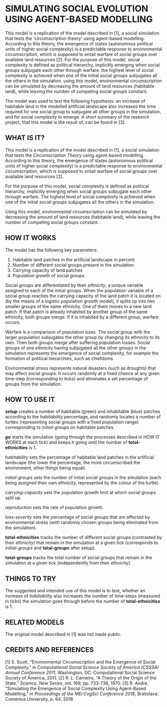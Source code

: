 # SIMULATING SOCIAL EVOLUTION USING AGENT-BASED MODELLING

This model is a replication of the model described in [1], a social simulation that tests the 'circumscription theory' using agent-based modelling. According to this theory, the emergence of states (autonomous political units of higher social complexity) is a predictable response to environmental circumscription, which is supposed to entail warfare of social groups over available land resources [2]. For the purpose of this model, social complexity is defined as political hierarchy, implicitly emerging when social groups subjugate each other through warfare. the highest level of social complexity is achieved when one of the initial social groups subjugates all the others in the simulation. using this model, environmental circumscription can be simulated by decreasing the amount of land resources (habitable land), while leaving the number of competing social groups constant.

The model was used to test the following hypothesis: an increase of habitable land in the modelled artificial landscape also increases the time required for one social group to subjugate all other groups in the simulation, and for social complexity to emerge. A short summary of the research project, that this model is the result of, can be found in [3].

## WHAT IS IT?

This model is a replication of the model described in [1], a social simulation that tests the _Circumscription Theory_ using agent-based modelling. According to this theory, the emergence of states (autonomous political units of higher social complexity) is a predictable response to environmental circumscription, which is supposed to entail warfare of social groups over available land resources [2].

For the purpose of this model, social complexity is defined as political hierarchy, implicitly emerging when social groups subjugate each other through warfare. The highest level of social complexity is achieved when one of the initial social groups subjugates all the others in the simulation.

Using this model, environmental circumscription can be simulated by decreasing the amount of land resources (habitable land), while leaving the number of competing social groups constant.

## HOW IT WORKS

The model has the following key parameters:

 1. Habitable land patches in the artificial landscape in percent
 2. Number of different social groups present in the simulation
 3. Carrying capacity of land patches
 4. Population growth of social groups

Social groups are differentiated by their _ethnicity_, a unique variable assigned to each of the initial groups. When the population variable of a social group reaches the carrying capacity of the land patch it is located on (by the means of a logistic population growth model), it splits up into two smaller groups of the same ethnicity. One of them moves to a new land patch. If that patch is already inhabited by another group of the same ethnicity, both groups merge. If it is inhabited by a different group, warfare occurs.

Warfare is a comparison of population sizes. The social group with the larger population subjugates the other group by changing its ethnicity to its own. Then both groups merge after suffering population losses. Social groups of one ethnicity having subjugated all the other groups in the simulation represents the emergence of social complexity, for example the formation of political hierarchies, such as chiefdoms.

Environmental stress represents natural disasters (such as droughts) that may affect social groups. It occurs randomly at a fixed chance at any given time-step (corresponding to ticks) and eliminates a set percentage of groups from the simulation.


## HOW TO USE IT

**_setup_** creates a number of habitable (green) and inhabitable (blue) patches according to the _habitability_ percentage, and randomly locates a number of turtles (representing social groups with a fixed population range) corresponding to _initial-groups_ on habitable patches.

**_go_** starts the simulation (going through the processes described in HOW IT WORKS at each tick) and keeps it going until the number of **total-ethnicities** is 1.

_habitability_ sets the percentage of habitable land patches in the artificial landscape (the lower the percentage, the more circumscribed the environment, other things being equal).

_initial-groups_ sets the number of initial social groups in the simulation (each being assigned their own ethnicity, represented by the colour of the turtle).

_carrying-capacity_ sets the population growth limit at which social groups split up.

_reproduction_ sets the rate of population growth.

_loss-severity_ sets the percentage of social groups that are affected by environmental stress (with randomly chosen groups being eliminated from the simulation).

**total-ethnicities** tracks the number of different social groups (contrasted by their ethnicity) that remain in the simulation at a given tick (corresponds to _initial-groups_ and **total-groups** after setup).

**total-groups** tracks the total number of social groups that remain in the simulation at a given tick (independently from their ethnicity).

## THINGS TO TRY

The suggested and intended use of this model is to test, whether an increase of _habitability_ also increases the number of time-steps (measured in ticks) the simulation goes through before the number of **total-ethnicities** is 1.

## RELATED MODELS

The original model described in [1] was not made public.

## CREDITS AND REFERENCES

[1] S. Scott, “Environmental Circumscription and the Emergence of Social Complexity,” in _Computational Social Science Society of America (CSSSA) Annual Conference 2011_, Washington, DC: Computational Social Science Society of America, 2011.
[2] R. L. Carneiro, “A Theory of the Origin of the State,” _Science, New Series_, vol. 169, pp. 733-738, 1970.
[3] R. Andre, "Simulating the Emergence of Social Complexity Using Agent-Based Modelling," in _Proceedings of the MEi:CogSci Conference 2018_, Bratislava: Comenius University, p. 64, 2018
